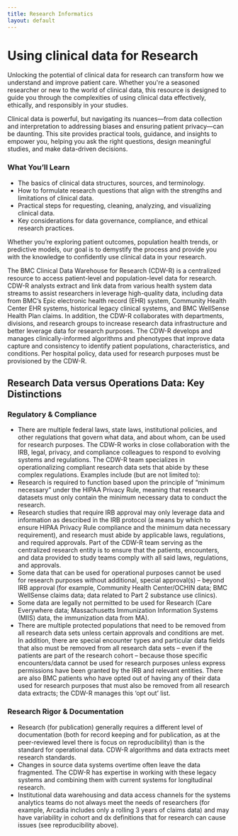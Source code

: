 ```yaml
---
title: Research Informatics
layout: default
---
```

# Using clinical data for Research
Unlocking the potential of clinical data for research can transform how we understand and improve patient care. Whether you're a seasoned researcher or new to the world of clinical data, this resource is designed to guide you through the complexities of using clinical data effectively, ethically, and responsibly in your studies.

Clinical data is powerful, but navigating its nuances—from data collection and interpretation to addressing biases and ensuring patient privacy—can be daunting. This site provides practical tools, guidance, and insights to empower you, helping you ask the right questions, design meaningful studies, and make data-driven decisions.

### What You’ll Learn
- The basics of clinical data structures, sources, and terminology.
- How to formulate research questions that align with the strengths and limitations of clinical data.
- Practical steps for requesting, cleaning, analyzing, and visualizing clinical data.
- Key considerations for data governance, compliance, and ethical research practices.

Whether you’re exploring patient outcomes, population health trends, or predictive models, our goal is to demystify the process and provide you with the knowledge to confidently use clinical data in your research. 


The BMC Clinical Data Warehouse for Research (CDW-R) is a centralized resource to access patient-level and population-level data for research. CDW-R analysts extract and link data from various health system data streams to assist researchers in leverage high-quality data, including data from BMC’s Epic electronic health record (EHR) system, Community Health Center EHR systems, historical legacy clinical systems, and BMC WellSense Health Plan claims. In addition, the CDW-R collaborates with departments, divisions, and research groups to increase research data infrastructure and better leverage data for research purposes. The CDW-R develops and manages clinically-informed algorithms and phenotypes that improve data capture and consistency to identify patient populations, characteristics, and conditions. Per hospital policy, data used for research purposes must be provisioned by the CDW-R.

## Research Data versus Operations Data: Key Distinctions
### Regulatory & Compliance
* There are multiple federal laws, state laws, institutional policies, and other regulations that govern
what data, and about whom, can be used for research purposes. The CDW-R works in close
collaboration with the IRB, legal, privacy, and compliance colleagues to respond to evolving systems
and regulations. The CDW-R team specializes in operationalizing compliant research data sets that
abide by these complex regulations. Examples include (but are not limited to):
* Research is required to function based upon the principle of “minimum necessary” under the
HIPAA Privacy Rule, meaning that research datasets must only contain the minimum
necessary data to conduct the research.
* Research studies that require IRB approval may only leverage data and information as
described in the IRB protocol (a means by which to ensure HIPAA Privacy Rule compliance
and the minimum data necessary requirement), and research must abide by applicable laws,
regulations, and required approvals. Part of the CDW-R team serving as the centralized
research entity is to ensure that the patients, encounters, and data provided to study teams
comply with all said laws, regulations, and approvals.
* Some data that can be used for operational purposes cannot be used for research purposes
without additional, special approval(s) – beyond IRB approval (for example, Community
Health Center/OCHIN data; BMC WellSense claims data; data related to Part 2 substance
use clinics).
* Some data are legally not permitted to be used for Research (Care Everywhere data;
Massachusetts Immunization Information Systems (MIIS) data, the immunization data from
MA).
* There are multiple protected populations that need to be removed from all research data sets
unless certain approvals and conditions are met. In addition, there are special encounter
types and particular data fields that also must be removed from all research data sets – even
if the patients are part of the research cohort – because those specific encounters/data
cannot be used for research purposes unless express permissions have been granted by the
IRB and relevant entities. There are also BMC patients who have opted out of having any of
their data used for research purposes that must also be removed from all research data
extracts; the CDW-R manages this ‘opt out’ list.

### Research Rigor & Documentation
* Research (for publication) generally requires a different level of documentation (both for record
keeping and for publication, as at the peer-reviewed level there is focus on reproducibility) than is the
standard for operational data. CDW-R algorithms and data extracts meet research standards.
* Changes in source data systems overtime often leave the data fragmented. The CDW-R has
expertise in working with these legacy systems and combining them with current systems for
longitudinal research.
* Institutional data warehousing and data access channels for the systems analytics teams do not
always meet the needs of researchers (for example, Arcadia includes only a rolling 3 years of claims
data) and may have variability in cohort and dx definitions that for research can cause issues (see
reproducibility above).
